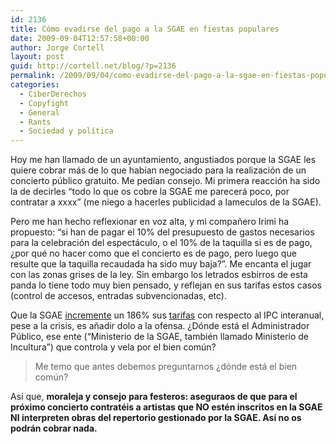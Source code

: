 ```yaml
---
id: 2136
title: Cómo evadirse del pago a la SGAE en fiestas populares
date: 2009-09-04T12:57:58+00:00
author: Jorge Cortell
layout: post
guid: http://cortell.net/blog/?p=2136
permalink: /2009/09/04/como-evadirse-del-pago-a-la-sgae-en-fiestas-populares/
categories:
  - CiberDerechos
  - Copyfight
  - General
  - Rants
  - Sociedad y polí­tica
---
```

Hoy me han llamado de un ayuntamiento, angustiados porque la SGAE les quiere cobrar más de lo que habían negociado para la realización de un concierto público gratuito. Me pedían consejo. Mi primera reacción ha sido la de decirles &#8220;todo lo que os cobre la SGAE me parecerá poco, por contratar a xxxx&#8221; (me niego a hacerles publicidad a lameculos de la SGAE).

Pero me han hecho reflexionar en voz alta, y mi compañero Irimi ha propuesto: &#8220;si han de pagar el 10% del presupuesto de gastos necesarios para la celebración del espectáculo, o el 10% de la taquilla si es de pago, ¿por qué no hacer como que el concierto es de pago, pero luego que resulte que la taquilla recaudada ha sido muy baja?&#8221;. Me encanta el jugar con las zonas grises de la ley. Sin embargo los letrados esbirros de esta panda lo tiene todo muy bien pensado, y reflejan en sus tarifas estos casos (control de accesos, entradas subvencionadas, etc).

Que la SGAE <a title="http://www.internautas.org/html/5438.html" href="http://www.internautas.org/html/5438.html" target="_blank">incremente</a> un 186% sus <a title="http://www.tarifas-generales-sgae.es/" href="http://www.tarifas-generales-sgae.es/" target="_blank">tarifas</a> con respecto al IPC interanual, pese a la crisis, es añadir dolo a la ofensa. ¿Dónde está el Administrador Público, ese ente (&#8220;Ministerio de la SGAE, también llamado Ministerio de Incultura&#8221;) que controla y vela por el bien común?

> Me temo que antes debemos preguntarnos ¿dónde está el bien común?

Así que, **moraleja y consejo para festeros: aseguraos de que para el próximo concierto contratéis a artistas que NO estén inscritos en la SGAE NI interpreten obras del repertorio gestionado por la SGAE. Así no os podrán cobrar nada.**